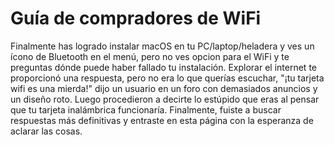 # Guía de compradores de WiFi

Finalmente has logrado instalar macOS en tu PC/laptop/heladera y ves un ícono de Bluetooth en el menú, pero no ves opcion para el WiFi y te preguntas dónde puede haber fallado tu instalación. Explorar el internet te proporcionó una respuesta, pero no era lo que querías escuchar, "¡tu tarjeta wifi es una mierda!" dijo un usuario en un foro con demasiados anuncios y un diseño roto. Luego procedieron a decirte lo estúpido que eras al pensar que tu tarjeta inalámbrica funcionaría. Finalmente, fuiste a buscar respuestas más definitivas y entraste en esta página con la esperanza de aclarar las cosas.